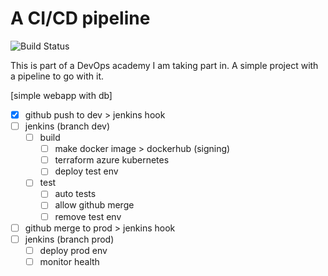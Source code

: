 # A CI/CD pipeline
![Build Status](https://jenkins-gl.bluecom.dev/buildStatus/icon?job=final-project%2Fdev)

This is part of a DevOps academy I am taking part in. A simple project with a pipeline to go with it.

[simple webapp with db]
- [x] github push to dev > jenkins hook
- [ ] jenkins (branch dev)
  - [ ] build
    - [ ] make docker image > dockerhub (signing)
    - [ ] terraform azure kubernetes
    - [ ] deploy test env
  - [ ] test
    - [ ] auto tests
    - [ ] allow github merge
    - [ ] remove test env
- [ ] github merge to prod > jenkins hook
- [ ] jenkins (branch prod)
  - [ ] deploy prod env
  - [ ] monitor health

